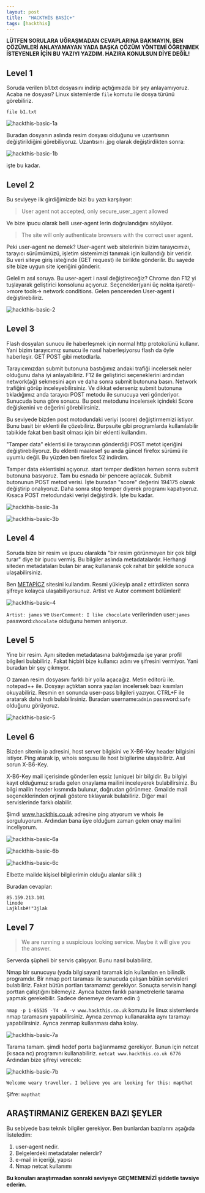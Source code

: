 ```yaml
---
layout: post
title:  "HACKTHİS BASİC+"
tags: [hackthis]
---
```


**LÜTFEN SORULARA UĞRAŞMADAN CEVAPLARINA BAKMAYIN. BEN ÇÖZÜMLERİ ANLAYAMAYAN YADA BAŞKA ÇÖZÜM YÖNTEMİ ÖĞRENMEK İSTEYENLER İÇİN BU YAZIYI YAZDIM. HAZIRA KONULSUN DİYE DEĞİL!**

## Level 1

Soruda verilen b1.txt dosyasını indirip açtığımızda bir şey anlayamıyoruz. Acaba ne dosyası? Linux sistemlerde `file` komutu ile dosya türünü görebiliriz.

`file b1.txt`

![hackthis-basic-1a](/assets/writeups/hackthis/resimler/hackthis-basic-1a.png)

Buradan dosyanın aslında resim dosyası olduğunu ve uzantısının değiştirildiğini görebiliyoruz. Uzantısını .jpg olarak değiştirdikten sonra:

![hackthis-basic-1b](/assets/writeups/hackthis/resimler/hackthis-basic-1b.jpg)

işte bu kadar.

## Level 2

Bu seviyeye ilk girdiğimizde bizi bu yazı karşılıyor:

>User agent not accepted, only secure_user_agent allowed

Ve bize ipucu olarak belli user-agent lerin doğrulandığını söylüyor.

>The site will only authenticate browsers with the correct user agent.

Peki user-agent ne demek? User-agent web sitelerinin bizim tarayıcımızı, tarayıcı sürümümüzü, işletim sistemimizi tanımak için kullandığı bir veridir. Bu veri siteye giriş isteğinde (GET request) ile birlikte gönderilir. Bu sayede site bize uygun site içeriğini gönderir.

Gelelim asıl soruya. Bu user-agert i nasıl değiştireceğiz? Chrome dan F12 yi tuşlayarak geliştirici konsolunu açıyoruz. Seçenekler(yani üç nokta işareti)->more tools-> network conditions. Gelen pencereden User-agent i değiştirebiliriz.

![hackthis-basic-2](/assets/writeups/hackthis/resimler/hackthis-basic-2.png)

## Level 3

Flash dosyaları sunucu ile haberleşmek için normal http protokolünü kullanır. Yani bizim tarayıcımız sunucu ile nasıl haberleşiyorsu flash da öyle haberleşir. GET POST gibi metodlarla.

Tarayıcımızdan submit butonuna bastığımız andaki trafiği incelersek neler olduğunu daha iyi anlayabiliriz. F12 ile geliştirici seçeneklerini ardından network(ağ) sekmesini açın ve daha sonra submit butonuna basın. Network trafiğini görüp inceleyebilirsiniz. Ve dikkat ederseniz submit butonuna tıkladığımız anda tarayıcı POST metodu ile sunucuya veri gönderiyor. Sunucuda buna göre sonucu. Bu post metodunu incelersek içindeki Score değişkenini ve değerini görebilirsiniz.

Bu seviyede bizden post motodundaki veriyi (score) değiştirmemizi istiyor. Bunu basit bir eklenti ile çözebiliriz. Burpsuite gibi programlarda kullanılabilir tabikide fakat ben basit olması için bir eklenti kullandım.

"Tamper data" eklentisi ile tarayıcının gönderdiği POST metot içeriğini değiştirebiliyoruz. Bu eklenti maalesef şu anda güncel firefox sürümü ile uyumlu değil. Bu yüzden ben firefox 52 indirdim.

Tamper data eklentisini açıyoruz. start temper dedikten hemen sonra submit butonuna basıyoruz. Tam bu esnada bir pencere açılacak. Submit butonunun POST metod verisi. İşte buradan "score" değerini 194175 olarak değiştirip onalıyoruz. Daha sonra stop temper diyerek programı kapatıyoruz. Kısaca POST metodundaki veriyi değiştirdik. İşte bu kadar.

![hackthis-basic-3a](/assets/writeups/hackthis/resimler/hackthis-basic-3a.png)

![hackthis-basic-3b](/assets/writeups/hackthis/resimler/hackthis-basic-3b.png)

## Level 4

Soruda bize bir resim ve ipucu olarakda "bir resim görünmeyen bir çok bilgi turar" diye bir ipucu vermiş. Bu bilgiler aslında metadatalardır. Herhangi siteden metadataları bulan bir araç kullanarak çok rahat bir şekilde sonuca ulaşabilirsiniz.

Ben [METAPİCZ][1] sitesini kullandım. Resmi yükleyip analiz ettirdikten sonra şifreye kolayca ulaşabiliyorsunuz. Artist ve Autor comment bölümleri!

![hackthis-basic-4](/assets/writeups/hackthis/resimler/hackthis-basic-4.png)

`Artist: james` ve `UserComment: I like chocolate` verilerinden user:`james` password:`chocolate` olduğunu hemen anlıyoruz.

## Level 5

Yine bir resim. Aynı siteden metadatasına baktığımızda işe yarar profil bilgileri bulabiliriz. Fakat hiçbiri bize kullanıcı adını ve şifresini vermiyor. Yani buradan bir şey çıkmıyor.

O zaman resim dosyasını farklı bir yolla açacağız. Metin editorü ile. notepad++ ile. Dosyayı açtıktan sonra yazıları incelersek bazı kısımları okuyabiliriz. Resmin en sonunda user-pass bilgileri yazıyor. CTRL+F ile aratarak daha hızlı bulabilirsiniz. Buradan username:`admin` password:`safe` olduğunu görüyoruz.

![hackthis-basic-5](/assets/writeups/hackthis/resimler/hackthis-basic-5.png)

## Level 6

Bizden sitenin ip adresini, host server bilgisini ve X-B6-Key header bilgisini istiyor. Ping atarak ip, whois sorgusu ile host bilgilerine ulaşabiliriz. Asıl sorun X-B6-Key.

X-B6-Key mail içerisinde gönderilen eşsiz (unique) bir bilgidir. Bu bilgiyi kayıt olduğumuz sırada gelen onaylama mailini inceleyerek bulabilirsiniz. Bu bilgi mailin header kısmında bulunur, doğrudan görünmez. Gmailde mail seçeneklerinden orjinali göstere tıklayarak bulabiliriz. Diğer mail servislerinde farklı olabilir.

Şimdi www.hackthis.co.uk adresine ping atıyorum ve whois ile sorguluyorum. Ardından bana üye olduğum zaman gelen onay mailini inceliyorum.

![hackthis-basic-6a](/assets/writeups/hackthis/resimler/hackthis-basic-6a.png)

![hackthis-basic-6b](/assets/writeups/hackthis/resimler/hackthis-basic-6b.png)

![hackthis-basic-6c](/assets/writeups/hackthis/resimler/hackthis-basic-6c.png)

Elbette mailde kişisel bilgilerimin olduğu alanlar silik :)

Buradan cevaplar:

```text
85.159.213.101
linode
Lajklsb#!"3jlak
```

## Level 7

>We are running a suspicious looking service. Maybe it will give you the answer.

Serverda şüpheli bir servis çalışıyor. Bunu nasıl bulabiliriz.

Nmap bir sunucuyu (yada bilgisayarı) taramak için kullanılan en bilindik programdır. Bir nmap port taraması ile sunucuda çalışan bütün servisleri bulabiliriz. Fakat bütün portları taramamız gerekiyor. Sonuçta servisin hangi porttan çalıştığını bilemeyiz. Ayrıca bazen farıklı parametrelerle tarama yapmak gerekebilir. Sadece denemeye devam edin :)

`nmap -p 1-65535 -T4 -A -v www.hackthis.co.uk` komutu ile linux sistemlerde nmap taramasını yapabilirsiniz. Ayrıca zenmap kullanarakta aynı taramayı yapabilirsiniz. Ayrıca zenmap kullanması daha kolay.

![hackthis-basic-7a](/assets/writeups/hackthis/resimler/hackthis-basic-7a.png)

Tarama tamam. şimdi hedef porta bağlanmamız gerekiyor. Bunun için netcat (kısaca nc) programını kullanabiliriz. `netcat www.hackthis.co.uk 6776` Ardından bize şifreyi verecek:

![hackthis-basic-7b](/assets/writeups/hackthis/resimler/hackthis-basic-7b.png)

`Welcome weary traveller. I believe you are looking for this: mapthat`

Şifre: `mapthat`

## ARAŞTIRMANIZ GEREKEN BAZI ŞEYLER

Bu sebiyede bası teknik bilgiler gerekiyor. Ben bunlardan bazılarını aşağıda listeledim:

1. user-agent nedir.
2. Belgelerdeki metadataler nelerdir?
3. e-mail in içeriği, yapısı
4. Nmap netcat kullanımı

**Bu konuları araştırmadan sonraki seviyeye GEÇMEMENİZİ şiddetle tavsiye ederim.**

[1]:http://metapicz.com
